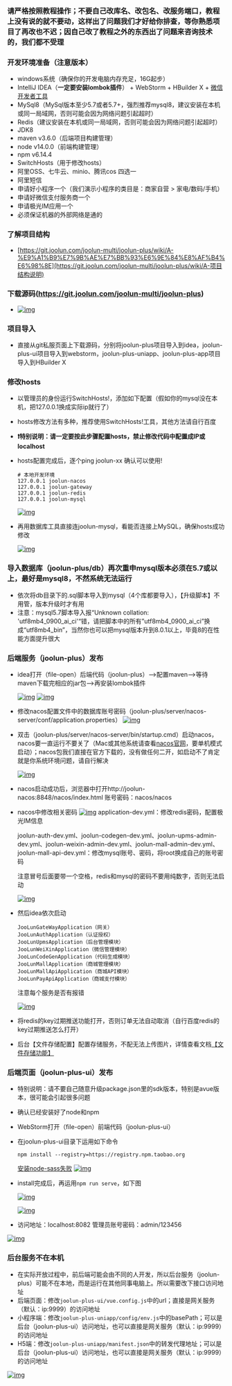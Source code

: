 ### 请严格按照教程操作；不要自己改库名、改包名、改服务端口，教程上没有说的就不要动，这样出了问题我们才好给你排查，等你熟悉项目了再改也不迟；因自己改了教程之外的东西出了问题来咨询技术的，我们都不受理

### 开发环境准备（注意版本）

- windows系统（确保你的开发电脑内存充足，16G起步）
- IntelliJ IDEA（**一定要安装lombok插件**） + WebStorm + HBuilder X + [微信开发者工具](https://developers.weixin.qq.com/miniprogram/dev/devtools/download.html)
- MySql8（MySql版本至少5.7或者5.7+，强烈推荐mysql8，建议安装在本机或同一局域网，否则可能会因为网络问题引起超时）
- Redis（建议安装在本机或同一局域网，否则可能会因为网络问题引起超时）
- JDK8
- maven v3.6.0（后端项目构建管理）
- node v14.0.0（前端构建管理）
- npm v6.14.4
- SwitchHosts（用于修改hosts）
- 阿里OSS、七牛云、minio、腾讯cos 四选一
- 阿里短信
- 申请好小程序一个（我们演示小程序的类目是：商家自营 > 家电/数码/手机）
- 申请好微信支付服务商一个
- 申请极光IM应用一个
- 必须保证机器的外部网络是通的

### 了解项目结构

- [https://git.joolun.com/joolun-multi/joolun-plus/wiki/A-%E9%A1%B9%E7%9B%AE%E7%BB%93%E6%9E%84%E8%AF%B4%E6%98%8E](https://git.joolun.com/joolun-multi/joolun-plus/wiki/A-项目结构说明)

### 下载源码(https://git.joolun.com/joolun-multi/joolun-plus)

- [![img](https://joolun-blog.oss-cn-zhangjiakou.aliyuncs.com/git/QQ%E6%88%AA%E5%9B%BE20200613090615.png)](https://joolun-blog.oss-cn-zhangjiakou.aliyuncs.com/git/QQ截图20200613090615.png)

### 项目导入

- 直接从git私服页面上下载源码，分别将joolun-plus项目导入到idea，joolun-plus-ui项目导入到webstorm，joolun-plus-uniapp、joolun-plus-app项目导入到HBuilder X

### 修改hosts

- 以管理员的身份运行SwitchHosts!，添加如下配置（假如你的mysql没在本机，把127.0.0.1换成实际ip就行了）

- hosts修改方法有多种，推荐使用SwitchHosts!工具，其他方法请自行百度

- **❗特别说明：请一定要按此步骤配置hosts，禁止修改代码中配置成IP或localhost**

- hosts配置完成后，逐个ping joolun-xx 确认可以使用!

  ```text
  # 本地开发环境 
  127.0.0.1 joolun-nacos 
  127.0.0.1 joolun-gateway 
  127.0.0.1 joolun-redis 
  127.0.0.1 joolun-mysql
  ```

  [![img](https://joolun-blog.oss-cn-zhangjiakou.aliyuncs.com/git/20191128112734_n8usaf74n1%5B1%5D.png)](https://joolun-blog.oss-cn-zhangjiakou.aliyuncs.com/git/20191128112734_n8usaf74n1[1].png)

- 再用数据库工具直接连joolun-mysql，看能否连接上MySQL，确保hosts成功修改

  [![img](https://joolun-blog.oss-cn-zhangjiakou.aliyuncs.com/git/QQ%E6%88%AA%E5%9B%BE20200804105820.jpg)](https://joolun-blog.oss-cn-zhangjiakou.aliyuncs.com/git/QQ截图20200804105820.jpg)

### 导入数据库（joolun-plus/db）再次重申mysql版本必须在5.7或以上，最好是mysql8，不然系统无法运行

- 依次将db目录下的.sql脚本导入到mysql（4个库都要导入），【升级脚本】不用管，版本升级时才有用
- 注意：mysql5.7脚本导入报“Unknown collation: 'utf8mb4_0900_ai_ci'“错，请把脚本中的所有”utf8mb4_0900_ai_ci”换成“utf8mb4_bin”，当然你也可以把mysql版本升到8.0.1以上，毕竟8的在性能方面提升很大

### 后端服务（joolun-plus）发布

- idea打开（file-open）后端代码（joolun-plus）-->配置maven-->等待maven下载完相应的jar包-->再安装lombok插件

  [![img](https://joolun-blog.oss-cn-zhangjiakou.aliyuncs.com/git/QQ%E6%88%AA%E5%9B%BE20200330124903.png)](https://joolun-blog.oss-cn-zhangjiakou.aliyuncs.com/git/QQ截图20200330124903.png) [![img](https://joolun-blog.oss-cn-zhangjiakou.aliyuncs.com/git/20210409141652.png)](https://joolun-blog.oss-cn-zhangjiakou.aliyuncs.com/git/20210409141652.png)

- 修改nacos配置文件中的数据库账号密码（joolun-plus/server/nacos-server/conf/application.properties） [![img](https://joolun-blog.oss-cn-zhangjiakou.aliyuncs.com/git/20200907172303.jpg)](https://joolun-blog.oss-cn-zhangjiakou.aliyuncs.com/git/20200907172303.jpg)

- 双击（joolun-plus/server/nacos-server/bin/startup.cmd）启动nacos，nacos要一直运行不要关了（Mac或其他系统请查看[nacos官网](https://nacos.io/zh-cn/docs/deployment.html)，要单机模式启动）；nacos包我们直接在官方下载的，没有做任何二开，如启动不了肯定就是你系统环境问题，请自行解决

  [![img](https://joolun-blog.oss-cn-zhangjiakou.aliyuncs.com/git/QQ%E6%88%AA%E5%9B%BE20200211113553.png)](https://joolun-blog.oss-cn-zhangjiakou.aliyuncs.com/git/QQ截图20200211113553.png)

- nacos启动成功后，浏览器中打开http://joolun-nacos:8848/nacos/index.html 账号密码：nacos/nacos

- nacos中修改相关密码 [![img](https://joolun-blog.oss-cn-zhangjiakou.aliyuncs.com/git/QQ%E6%88%AA%E5%9B%BE20200804142629.jpg)](https://joolun-blog.oss-cn-zhangjiakou.aliyuncs.com/git/QQ截图20200804142629.jpg) application-dev.yml：修改redis密码，配置极光IM信息

  joolun-auth-dev.yml、joolun-codegen-dev.yml、joolun-upms-admin-dev.yml、joolun-weixin-admin-dev.yml、joolun-mall-admin-dev.yml、joolun-mall-api-dev.yml：修改mysql账号、密码，将root换成自己的账号密码

  注意冒号后面要带一个空格，redis和mysql的密码不要用纯数字，否则无法启动

  [![img](https://joolun-blog.oss-cn-zhangjiakou.aliyuncs.com/git/20191128112734_x2swv87.png)](https://joolun-blog.oss-cn-zhangjiakou.aliyuncs.com/git/20191128112734_x2swv87.png)

- 然后idea依次启动

  ```text
  JooLunGateWayApplication（网关） 
  JooLunAuthApplication（认证授权） 
  JooLunUpmsApplication（后台管理模块） 
  JooLunWeiXinApplication（微信管理模块） 
  JooLunCodeGenApplication（代码生成模块） 
  JooLunMallApplication（商城管理模块）
  JooLunMallApiApplication（商城API模块）
  JooLunPayApiApplication（商城支付模块）
  ```

  注意每个服务是否有报错

  [![img](https://joolun-blog.oss-cn-zhangjiakou.aliyuncs.com/git/QQ%E6%88%AA%E5%9B%BE20200729123529.jpg)](https://joolun-blog.oss-cn-zhangjiakou.aliyuncs.com/git/QQ截图20200729123529.jpg)

- 将redis的key过期推送功能打开，否则订单无法自动取消（自行百度redis的key过期推送怎么打开）

- 后台【文件存储配置】配置存储服务，不配无法上传图片，详情查看文档[【文件存储功能】](https://git.joolun.com/joolun-multi/joolun-plus/wiki/A-文件上传和存储功能)

### 后端页面（joolun-plus-ui）发布

- 特别说明：请不要自己随意升级package.json里的sdk版本，特别是avue版本，很可能会引起很多问题

- 确认已经安装好了node和npm

- WebStorm打开（file-open）前端代码（joolun-plus-ui）

- 在joolun-plus-ui目录下运用如下命令

  ```text
  npm install --registry=https://registry.npm.taobao.org
  ```

  [安装node-sass失败](https://git.joolun.com/joolun-multi/joolun-plus/issues/340) [![img](https://joolun-blog.oss-cn-zhangjiakou.aliyuncs.com/git/20191229173112_0a9j5uvy3s%5B1%5D.png)](https://joolun-blog.oss-cn-zhangjiakou.aliyuncs.com/git/20191229173112_0a9j5uvy3s[1].png)

- install完成后，再运用`npm run serve`，如下图

  [![img](https://joolun-blog.oss-cn-zhangjiakou.aliyuncs.com/git/20191128112734_sdt864ww6a.png)](https://joolun-blog.oss-cn-zhangjiakou.aliyuncs.com/git/20191128112734_sdt864ww6a.png)

  [![img](https://joolun-blog.oss-cn-zhangjiakou.aliyuncs.com/git/20191128112734_8ayqxr0la4.png)](https://joolun-blog.oss-cn-zhangjiakou.aliyuncs.com/git/20191128112734_8ayqxr0la4.png)

- 访问地址：localhost:8082 管理员账号密码：admin/123456

[![img](https://joolun-blog.oss-cn-zhangjiakou.aliyuncs.com/git/20201214130535.png)](https://joolun-blog.oss-cn-zhangjiakou.aliyuncs.com/git/20201214130535.png)

### 后台服务不在本机

- 在实际开放过程中，前后端可能会由不同的人开发，所以后台服务（joolun-plus）可能不在本地，而是运行在其他同事电脑上。所以需要改下接口访问地址
- 后端页面：修改`joolun-plus-ui/vue.config.js`中的url；直接是网关服务（默认：ip:9999）的访问地址
- 小程序端：修改`joolun-plus-uniapp/config/env.js`中的basePath；可以是后台（joolun-plus-ui）访问地址，也可以直接是网关服务（默认：ip:9999）的访问地址
- H5端：修改`joolun-plus-uniapp/manifest.json`中的转发代理地址；可以是后台（joolun-plus-ui）访问地址，也可以直接是网关服务（默认：ip:9999）的访问地址

[![img](https://joolun-blog.oss-cn-zhangjiakou.aliyuncs.com/git/QQ%E6%88%AA%E5%9B%BE20200805144940.jpg)](https://joolun-blog.oss-cn-zhangjiakou.aliyuncs.com/git/QQ截图20200805144940.jpg)